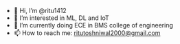 - 👋 Hi, I’m @ritu1412
- 👀 I’m interested in ML, DL and IoT
- 🌱 I’m currently doing ECE in BMS college of engineering
- 📫 How to reach me: ritutoshniwal2000@gmail.com

<!---
ritu1412/ritu1412 is a ✨ special ✨ repository because its `README.md` (this file) appears on your GitHub profile.
You can click the Preview link to take a look at your changes.
--->
